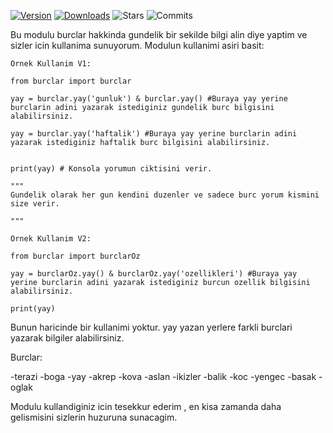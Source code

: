 [![Version](https://badge.fury.io/py/burclar.svg)](https://pypi.python.org/pypi/burclar)
[![Downloads](https://img.shields.io/pypi/dm/burclar.svg)](https://pypi.python.org/pypi/burclar)
![Stars](https://img.shields.io/github/stars/The-Special/burclar)
![Commits](https://img.shields.io/github/commit-activity/The-Special/burclar)

Bu modulu burclar hakkinda gundelik bir sekilde bilgi alin diye yaptim ve sizler icin kullanima sunuyorum.
Modulun kullanimi asiri basit:


```
Ornek Kullanim V1:

from burclar import burclar

yay = burclar.yay('gunluk') & burclar.yay() #Buraya yay yerine burclarin adini yazarak istediginiz gundelik burc bilgisini alabilirsiniz.

yay = burclar.yay('haftalik') #Buraya yay yerine burclarin adini yazarak istediginiz haftalik burc bilgisini alabilirsiniz.


print(yay) # Konsola yorumun ciktisini verir.

"""
Gundelik olarak her gun kendini duzenler ve sadece burc yorum kismini size verir.

"""
```
```
Ornek Kullanim V2:

from burclar import burclarOz 

yay = burclarOz.yay() & burclarOz.yay('ozellikleri') #Buraya yay yerine burclarin adini yazarak istediginiz burcun ozellik bilgisini alabilirsiniz.

print(yay)
```

Bunun haricinde bir kullanimi yoktur. yay yazan yerlere farkli burclari yazarak bilgiler alabilirsiniz.

Burclar:

-terazi
-boga
-yay
-akrep
-kova
-aslan
-ikizler
-balik 
-koc
-yengec
-basak
-oglak

Modulu kullandiginiz icin tesekkur ederim , en kisa zamanda daha gelismisini sizlerin huzuruna sunacagim.
